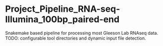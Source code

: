 # Project_Pipeline_RNA-seq-Illumina_100bp_paired-end
Snakemake based pipeline for processing most Gleeson Lab RNAseq data.
TODO: configurable tool directories and dynamic input file detection.
